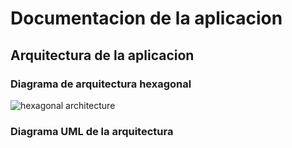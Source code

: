 # Documentacion de la aplicacion

## Arquitectura de la aplicacion

### Diagrama de arquitectura hexagonal

![hexagonal architecture](/meli-hex-arq/blob/main/doc/Hexagonal%20architecture.png)

### Diagrama UML de la arquitectura